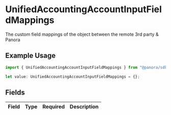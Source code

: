 # UnifiedAccountingAccountInputFieldMappings

The custom field mappings of the object between the remote 3rd party & Panora

## Example Usage

```typescript
import { UnifiedAccountingAccountInputFieldMappings } from "@panora/sdk/models/components";

let value: UnifiedAccountingAccountInputFieldMappings = {};
```

## Fields

| Field       | Type        | Required    | Description |
| ----------- | ----------- | ----------- | ----------- |